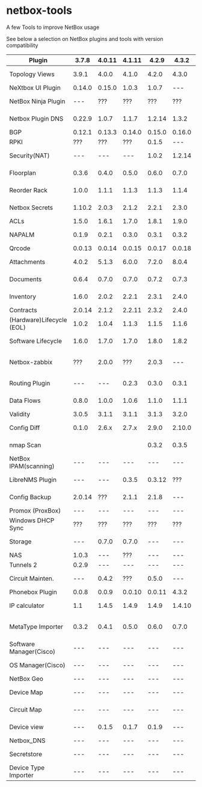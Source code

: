 # netbox-tools
A few Tools to improve NetBox usage

See below a selection on NetBox plugins and tools with version compatibility

|Plugin                   |3.7.8 |4.0.11|4.1.11|4.2.9 |4.3.2 |Status       |Pip Package                   |configuration.py         |URL                                                             |
|-------------------------|------|------|------|------|------|-------|------------------------------|-------------------------|----------------------------------------------------------------|
|Topology Views           |3.9.1 |4.0.0 |4.1.0 |4.2.0 |4.3.0 |Active       |netbox-topology-views         |netbox_topology_views    |[Topology Views](https://github.com/netbox-community/netbox-topology-views)|
|NeXtbox UI Plugin        |0.14.0|0.15.0|1.0.3 |1.0.7 |---   |Active       |nextbox-ui-plugin             |nextbox_ui_plugin        |[NeXtbox UI](https://github.com/iDebugAll/nextbox-ui-plugin)|
|NetBox Ninja Plugin      |---   |???   |???   |???   |???   |Active       |netbox-ninja-plugin           |netbox_ninja_plugin      |[Ninja plugin](https://github.com/rautanen-io/netbox-ninja-plugin)|
|Netbox Plugin DNS        |0.22.9|1.0.7 |1.1.7 |1.2.14|1.3.2 |Active       |netbox-plugin-dns             |netbox_dns               |[Plugin DNS](https://github.com/peteeckel/netbox-plugin-dns)|
|BGP                      |0.12.1|0.13.3|0.14.0|0.15.0|0.16.0|Active       |netbox-bgp                    |netbox_bgp               |[Plugin BGP](https://github.com/netbox-community/netbox-bgp)|
|RPKI                     |???   |???   |???   |0.1.5 |---   |???          |netbox-rpki                   |netbox_rpki              |[Plugin RPKI](https://github.com/menckend/netbox_rpki)|
|Security(NAT)            |---   |---   |---   |1.0.2 |1.2.14|Active       |netbox-security               |netbox_security          |[NetBox Security](https://github.com/andy-shady-org/netbox-security)|
|Floorplan                |0.3.6 |0.4.0 |0.5.0 |0.6.0 |0.7.0 |Active       |netbox-floorplan-plugin       |netbox_floorplan         |[Floorplan](https://github.com/netbox-community/netbox-floorplan-plugin)|
|Reorder Rack             |1.0.0 |1.1.1 |1.1.3 |1.1.3 |1.1.4 |Active       |netbox-reorder-rack           |netbox_reorder_rack      |[Reorder Rack](https://github.com/netbox-community/netbox-reorder-rack))|
|Netbox Secrets           |1.10.2|2.0.3 |2.1.2 |2.2.1 |2.3.0 |Active       |netbox-secrets                |netbox_secrets           |[NetBox Secrets](https://github.com/Onemind-Services-LLC/netbox-secrets)|
|ACLs                     |1.5.0 |1.6.1 |1.7.0 |1.8.1 |1.9.0 |Active       |netbox-acls                   |netbox_acls              |[ACLs](https://github.com/ryanmerolle/netbox-acls)|
|NAPALM                   |0.1.9 |0.2.1 |0.3.0 |0.3.1 |0.3.2 |Active       |netbox-napalm-plugin          |netbox_napalm_plugin     |[NAPALM Plugin](https://github.com/netbox-community/netbox-napalm)|
|Qrcode                   |0.0.13|0.0.14|0.0.15|0.0.17|0.0.18|Active       |netbox-qrcode                 |netbox_qrcode            |[QR code](https://github.com/netbox-community/netbox-qrcode)|
|Attachments              |4.0.2 |5.1.3 |6.0.0 |7.2.0 |8.0.4 |Active       |netbox-attachments            |netbox_attachment        |[NetBox Attachments](https://github.com/Kani999/netbox-attachments)|
|Documents                |0.6.4 |0.7.0 |0.7.0 |0.7.2 |0.7.3 |Active       |netbox-documents              |netbox_documents         |[Documents Plugin](https://github.com/jasonyates/netbox-documents)|
|Inventory                |1.6.0 |2.0.2 |2.2.1 |2.3.1 |2.4.0 |Active       |netbox-inventory              |netbox_inventory         |[Inventory Plugin](https://github.com/ArnesSI/netbox-inventory)|
|Contracts                |2.0.14|2.1.2 |2.2.11|2.3.2 |2.4.0 |Active       |netbox-contract               |netbox_contract          |[Contract](https://github.com/mlebreuil/netbox-contract)|
|(Hardware)Lifecycle (EOL)|1.0.2 |1.0.4 |1.1.3 |1.1.5 |1.1.6 |Active       |netbox-lifecycle              |netbox_lifecycle         |[Lifecycle](https://github.com/DanSheps/netbox-lifecycle/releases)|
|Software Lifecycle       |1.6.0 |1.7.0 |1.7.0 |1.8.0 |1.8.2 |Active       |netbox-slm                    |netbox_slm               |[Software Lifecycle](https://github.com/ICTU/netbox_slm)|
|Netbox-zabbix            |???   |2.0.0 |???   |2.0.3 |---   |---          |netbox-zabbix                 |                         |[Plugin NetBox Zabbix](https://github.com/DanSheps/netbox-zabbix)|
|Routing Plugin           |---   |---   |0.2.3 |0.3.0 |0.3.1 |Active       |netbox-routing                |                         |[Routing Plugin](https://github.com/DanSheps/netbox-routing)|
|Data Flows               |0.8.0 |1.0.0 |1.0.6 |1.1.0 |1.1.1 |Active       |netbox-data-flows             |netbox_data_flows        |[Data Flows](https://github.com/Alef-Burzmali/netbox-data-flows)|
|Validity                 |3.0.5 |3.1.1 |3.1.1 |3.1.3 |3.2.0 |Active       |netbox-validity               |validity                 |[Validity](https://github.com/amyasnikov/validity)|
|Config Diff              |0.1.0 |2.6.x |2.7.x |2.9.0 |2.10.0|Active       |netbox-config-diff            |netbox_config_diff       |[Config Diff](https://github.com/miaow2/netbox-config-diff)|
|nmap Scan                |      |      |      |0.3.2 |0.3.5 |Active       |---                           |---                      |[NetBox nmap Scan](https://github.com/LoH-lu/netbox-nmap-scan)|
|NetBox IPAM(scanning)    |---   |---   |---   |---   |---   |---          |---                           |---                      |[Netbox-IPAM](https://github.com/hrleinonen/netbox-ipam)|
|LibreNMS Plugin          |---   |---   |0.3.5 |0.3.12|???   |Active       |netbox-librenms-plugin        |netbox_librenms_plugin   |[LibreNMS Plugin](https://github.com/bonzo81/netbox-librenms-plugin)|
|Config Backup            |2.0.14|???   |2.1.1 |2.1.8 |---   |Active       |netbox-config-backup          |netbox_config_backup     |[Config Backup](https://github.com/DanSheps/netbox-config-backup)|
|Promox (ProxBox)         |---   |---   |---   |---   |---   |---          |netbox-proxbox                |netbox_proxbox           |[ProxBox](https://github.com/netdevopsbr/netbox-proxbox)|
|Windows DHCP Sync        |???   |???   |???   |???   |???   |???          |---                           |---                      |[Win DHCP](https://github.com/scsitteam/netbox-windhcp)|
|Storage                  |---   |0.7.0 |0.7.0 |---   |---   |???          |netbox-storage-plugin         |netbox_storage           |[Storage](https://github.com/viroge/netbox-storage)|
|NAS                      |1.0.3 |---   |???   |---   |---   |???          |netbox-nas                    |netbox_nas               |[NAS](https://github.com/wutcat/netbox-nas)|
|Tunnels 2                |0.2.9 |---   |---   |---   |---   |Discontinued |netbox-tunnels2               |netbox_tunnels2          |[Tunnels 2](https://github.com/robertlynch3/netbox-tunnels2?tab=readme-ov-file)|
|Circuit Mainten.         |---   |0.4.2 |???   |0.5.0 |---   |???          |netbox-circuitmaintenance     |netbox_circuitmaintenance|[Circuit Maintenance](https://github.com/jasonyates/netbox-circuitmaintenance)|
|Phonebox Plugin          |0.0.8 |0.0.9 |0.0.10|0.0.11|4.3.2 |---          |phonebox-plugin               |phonebox_plugin          |[Phonebox](https://github.com/iDebugAll/phonebox_plugin)|
|IP calculator            |1.1   |1.4.5 |1.4.9 |1.4.9 |1.4.10|Active       |netbox-ipcalculator           |netbox_ipcalculator      |[IP calculator](https://github.com/PieterL75/netbox_ipcalculator)|
|MetaType Importer        |0.3.2 |0.4.1 |0.5.0 |0.6.0 |0.7.0 |Active       |netbox-metatype-importer      |netbox_metatype_importer |[Metatype Importer](https://github.com/Onemind-Services-LLC/netbox-metatype-importer)|
|Software Manager(Cisco)  |---   |---   |---   |---   |---   |---          |netbox-plugin-software-manager|software_manager         |[Software manager](https://github.com/alsigna/netbox-software-manager)|
|OS Manager(Cisco)        |---   |---   |---   |---   |---   |---          |netbox-os-manager             |???                      |[OS manager](https://github.com/jonasnieberle/netbox-os-manager)|
|NetBox Geo               |---   |---   |---   |---   |---   |---          |---                           |geo                      |[NetBox Geo](https://github.com/wholesailnetworks/netbox-geo)|
|Device Map               |---   |---   |---   |---   |---   |Indeterminado|netbox-plugin-device-map      |netbox_device_map        |[Device Map](https://github.com/drygdryg/netbox-plugin-device-map)|
|Circuit Map              |---   |---   |---   |---   |---   |Indeterminado|netbox-plugin-circuit-map     |netbox_circuit_map       |[Circuit Map](https://github.com/pv2b/netbox-plugin-circuit-map)|
|Device view              |---   |0.1.5 |0.1.7 |0.1.9 |---   |Indeterminado|netbox-device-view            |netbox_device_view       |[Device View](https://github.com/peterbaumert/netbox-device-view)|
|Netbox_DNS               |---   |---   |---   |---   |---   |Discontinued |netbox-dns                    |netbox_dns               |[DNS(archive)](https://github.com/auroraresearchlab/netbox-dns)|
|Secretstore              |---   |---   |---   |---   |---   |Discontinued |netbox-secretstore            |netbox_secretstore       |[Secretstore](https://github.com/DanSheps/netbox-secretstore)|
|Device Type Importer     |---   |---   |---   |---   |---   |Discontinued |---                           |---                      |[Device type import](https://github.com/k01ek/netbox-devicetype-importer)|
